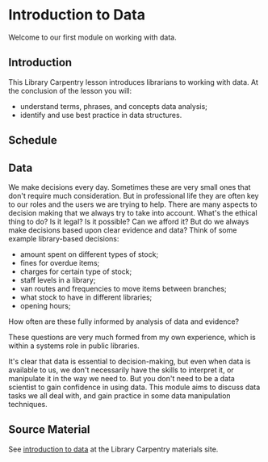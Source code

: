 Introduction to Data
====================

Welcome to our first module on working with data.

Introduction
------------

This Library Carpentry lesson introduces librarians to working with data. At the conclusion of the lesson you will:

- understand terms, phrases, and concepts data analysis;
- identify and use best practice in data structures.

Schedule
--------



Data
----

We make decisions every day.  Sometimes these are very small ones that don't require much consideration.  But in professional life they are often key to our roles and the users we are trying to help.  There are many aspects to decision making that we always try to take into account.  What's the ethical thing to do? Is it legal? Is it possible?  Can we afford it?  But do we always make decisions based upon clear evidence and data?  Think of some example library-based decisions:

- amount spent on different types of stock;
- fines for overdue items;
- charges for certain type of stock;
- staff levels in a library;
- van routes and frequencies to move items between branches;
- what stock to have in different libraries;
- opening hours;

How often are these fully informed by analysis of data and evidence?

These questions are very much formed from my own experience, which is within a systems role in public libraries.

It's clear that data is essential to decision-making, but even when data is available to us, we don't necessarily have the skills to interpret it, or manipulate it in the way we need to.  But you don't need to be a data scientist to gain confidence in using data.  This module aims to discuss data tasks we all deal with, and gain practice in some data manipulation techniques.

Source Material
---------------

See [introduction to data](https://data-lessons.github.io/library-data-intro/01-introduction/) at the Library Carpentry materials site.